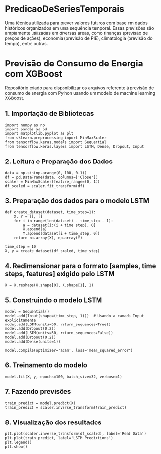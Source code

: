 # PredicaoDeSeriesTemporais
Uma técnica utilizada para prever valores futuros com base em dados históricos organizados em uma sequência temporal. Essas previsões são amplamente utilizadas em diversas áreas, como finanças (previsão de preços de ações), economia (previsão de PIB), climatologia (previsão do tempo), entre outras.


# Previsão de Consumo de Energia com XGBoost

Repositório criado para disponibilizar os arquivos referente á previsão de consumo de energia com Python usando um modelo de machine learning XGBoost.

## 1. Importação de Bibliotecas

```shell
import numpy as np
import pandas as pd
import matplotlib.pyplot as plt
from sklearn.preprocessing import MinMaxScaler
from tensorflow.keras.models import Sequential
from tensorflow.keras.layers import LSTM, Dense, Dropout, Input
```

## 2. Leitura e Preparação dos Dados

```
data = np.sin(np.arange(0, 100, 0.1))
df = pd.DataFrame(data, columns=['Close'])
scaler = MinMaxScaler(feature_range=(0, 1))
df_scaled = scaler.fit_transform(df)
```


## 3. Preparação dos dados para o modelo LSTM

```
def create_dataset(dataset, time_step=1):
    X, Y = [], []
    for i in range(len(dataset) - time_step - 1):
        a = dataset[i:(i + time_step), 0]
        X.append(a)
        Y.append(dataset[i + time_step, 0])
    return np.array(X), np.array(Y)

time_step = 10
X, y = create_dataset(df_scaled, time_step)
```

## 4. Redimensionar para o formato [samples, time steps, features] exigido pelo LSTM

```
X = X.reshape(X.shape[0], X.shape[1], 1)
```

## 5. Construindo o modelo LSTM

```
model = Sequential()
model.add(Input(shape=(time_step, 1)))  # Usando a camada Input explicitamente
model.add(LSTM(units=50, return_sequences=True))
model.add(Dropout(0.2))
model.add(LSTM(units=50, return_sequences=False))
model.add(Dropout(0.2))
model.add(Dense(units=1))

model.compile(optimizer='adam', loss='mean_squared_error')
```

## 6. Treinamento do modelo

```
model.fit(X, y, epochs=100, batch_size=32, verbose=1)
```

## 7. Fazendo previsões

```
train_predict = model.predict(X)
train_predict = scaler.inverse_transform(train_predict)
```

## 8. Visualização dos resultados

```
plt.plot(scaler.inverse_transform(df_scaled), label='Real Data')
plt.plot(train_predict, label='LSTM Predictions')
plt.legend()
plt.show()
```
